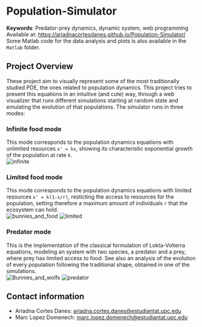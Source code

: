 # Population-Simulator
**Keywords**: Predator-prey dynamics, dynamic system, web programming   
Available at: https://ariadnacortesdanes.github.io/Population-Simulator/   
Some Matlab code for the data analysis and plots is also available in the `Matlab` folder.  

## Project Overview
These project aim to visually represent some of the most traditionally studied PDE, the ones related to population dynamics. This project tries to present this equations in an intuitive (and cute) way, through a web visualizer that runs different simulations starting at random state and emulating the evolution of that populations. The simulator runs in three modes:   

### Infinite food mode  
This mode corresponds to the population dynamics equations with unlimited resources `x' = kx`, showing its characteristic exponential growth of the population at rate `k`.   
![infinite](https://github.com/user-attachments/assets/f82b220f-9e40-4fef-9e32-c8985236e0c6)


### Limited food mode
This mode corresponds to the population dynamics equations with limited resources `x' = k(1-x/r)`, resticting the access to resources for the population, setting therefore a maximum amount of individuals `r` that the ecosystem can hold.  
![bunnies_and_food](https://github.com/user-attachments/assets/e853d1b7-c5a7-4194-81f4-209ef73ef823)
![limited](https://github.com/user-attachments/assets/eb774a76-cb55-4d54-a093-1ffc0c035c1e)


### Predator mode
This is the implementation of the classical formulation of Lokta-Volterra equations, modeling an system with two species, a predator and a prey, where prey has limited access to food. See also an analysis of the evolution of every population following the traditional shape, obtained in one of the simulations.  
![Bunnies_and_wolfs](https://github.com/user-attachments/assets/06966358-7da9-41ee-8b47-a96c11deff11)
![predator](https://github.com/user-attachments/assets/be833dc6-ef02-448a-ae3f-3e5b9de5ae35)

## Contact information
- Ariadna Cortes Danes: ariadna.cortes.danes@estudiantat.upc.edu
- Marc Lopez Domenech: marc.lopez.domenech@estudiantat.upc.edu


